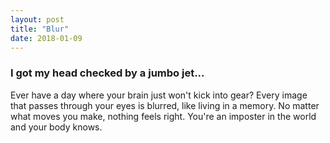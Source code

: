 ```yaml
---
layout: post
title: "Blur"
date: 2018-01-09
---
```


### I got my head checked by a jumbo jet...

Ever have a day where your brain just won't kick into gear? Every image that passes
through your eyes is blurred, like living in a memory. No matter what moves you make,
nothing feels right. You're an imposter in the world and your body knows.
